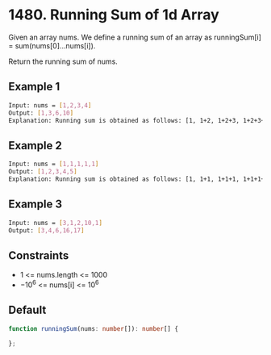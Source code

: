 # 1480. Running Sum of 1d Array

Given an array nums. We define a running sum of an array as runningSum[i] = sum(nums[0]…nums[i]).

Return the running sum of nums.

## Example 1

```bash
Input: nums = [1,2,3,4]
Output: [1,3,6,10]
Explanation: Running sum is obtained as follows: [1, 1+2, 1+2+3, 1+2+3+4].
```

## Example 2

```bash
Input: nums = [1,1,1,1,1]
Output: [1,2,3,4,5]
Explanation: Running sum is obtained as follows: [1, 1+1, 1+1+1, 1+1+1+1, 1+1+1+1+1].
```

## Example 3

```bash
Input: nums = [3,1,2,10,1]
Output: [3,4,6,16,17]
```

## Constraints

* 1 <= nums.length <= 1000
* $-10^{6}$ <= nums[i] <= $10^{6}$

## Default

```TypeScript
function runningSum(nums: number[]): number[] {

};
```
